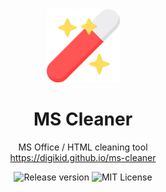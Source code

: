 <div align="center">
  <img alt="MS Cleaner" src="https://github.com/digikid/ms-cleaner/raw/main/logo.png" height="117" />
  <h1>MS Cleaner</h1>
  <p>MS Office / HTML cleaning tool<br><a href="https://digikid.github.io/ms-cleaner" target="_blank">https://digikid.github.io/ms-cleaner</a></p>
  <img src="https://img.shields.io/github/release/digikid/ms-cleaner.svg?style=flat-square&logo=appveyor" alt="Release version">
  <img src="https://img.shields.io/github/license/digikid/ms-cleaner.svg?style=flat-square&logo=appveyor" alt="MIT License">
</div>
